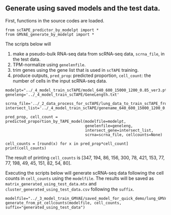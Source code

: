 ## Generate using saved models and the test data.
First, functions in the source codes are loaded.
```
from scTAPE_predictor_by_modelpt import *
from GMVAE_generate_by_modelpt import *
```
The scripts below will
1. make a pseudo-bulk RNA-seq data from scRNA-seq data, `scrna_file`, in the test data.
2. TPM-normalize using `genelenfile`.
3. trim genes using the gene list that is used in `scTAPE` training.
4. produce outputs, `pred_prop`: predicted proportion, `cell_count`: the number of cells in the input scRNA-seq data.
```
modelpt="../_4_model_train_scTAPE/model_640_600_15000_1200_0.85_ver3.pt"
geneleng='../_4_model_train_scTAPE/GeneLength.txt'

scrna_file='../_2_data_process_for_scTAPE/lung_data_to_train_scTAPE_from_lung_test.txt'
intersect_list='../_4_model_train_scTAPE/genename_640_600_15000_1200_0.85_ver3.csv'

pred_prop, cell_count = predicted_proportion_by_TAPE_model(modelfile=modelpt, 
                                   genelenfile=geneleng, 
                                   intersect_gene=intersect_list, 
                                   scrna=scrna_file, cellcounts=None)
```
```
cell_counts = [round(x) for x in pred_prop*cell_count]
print(cell_counts)
```
The result of printing `cell_counts` is [347, 194, 86, 156, 300, 78, 421, 153, 77, 77, 198, 49, 45, 151, 82, 54, 80].

Executing the scripts below will generate scRNA-seq data following the cell counts in `cell_counts` using the `modelfile`. 
The results will be saved as `matrix_generated_using_test_data.mtx` and `cluster_generated_using_test_data.csv` following the `suffix`.
```
modelfile="../_3_model_train_GMVAE/saved_model_for_quick_demo/lung_GMVAE_zinb_ep4000_wholemodel.pt"
generate_from_pt_cellcounts(modelfile, cell_counts, suffix="generated_using_test_data")
```
